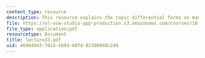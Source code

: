 ```yaml
---
content_type: resource
description: This resource explains the topic differential forms on manifolds.
file: https://ol-ocw-studio-app-production.s3.amazonaws.com/courses/18-101-analysis-ii-fall-2005/4600494370245b9db0f4823900ddc249_lecture33.pdf
file_type: application/pdf
resourcetype: Document
title: lecture33.pdf
uid: 46004943-7024-5b9d-b0f4-823900ddc249
---
```

